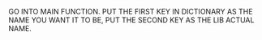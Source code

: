 GO INTO MAIN FUNCTION. PUT THE FIRST KEY IN DICTIONARY AS THE NAME YOU WANT IT TO BE, PUT THE SECOND KEY AS THE LIB ACTUAL NAME.
